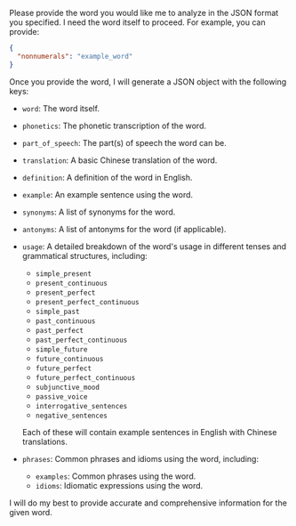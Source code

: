 Please provide the word you would like me to analyze in the JSON format you specified. I need the word itself to proceed. For example, you can provide:

```json
{
  "nonnumerals": "example_word"
}
```

Once you provide the word, I will generate a JSON object with the following keys:

*   `word`: The word itself.
*   `phonetics`: The phonetic transcription of the word.
*   `part_of_speech`: The part(s) of speech the word can be.
*   `translation`: A basic Chinese translation of the word.
*   `definition`: A definition of the word in English.
*   `example`: An example sentence using the word.
*   `synonyms`: A list of synonyms for the word.
*   `antonyms`: A list of antonyms for the word (if applicable).
*   `usage`: A detailed breakdown of the word's usage in different tenses and grammatical structures, including:

    *   `simple_present`
    *   `present_continuous`
    *   `present_perfect`
    *   `present_perfect_continuous`
    *   `simple_past`
    *   `past_continuous`
    *   `past_perfect`
    *   `past_perfect_continuous`
    *   `simple_future`
    *   `future_continuous`
    *   `future_perfect`
    *   `future_perfect_continuous`
    *   `subjunctive_mood`
    *   `passive_voice`
    *   `interrogative_sentences`
    *   `negative_sentences`

    Each of these will contain example sentences in English with Chinese translations.
*   `phrases`: Common phrases and idioms using the word, including:

    *   `examples`: Common phrases using the word.
    *   `idioms`: Idiomatic expressions using the word.

I will do my best to provide accurate and comprehensive information for the given word.
 